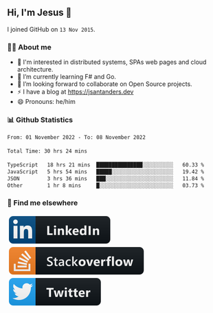 ## Hi, I'm Jesus 👋

I joined GitHub on `13 Nov 2015`.

<!-- Talking about you -->

### 👨‍💻 About me

- 👦 I'm interested in distributed systems, SPAs web pages and cloud architecture.
- 🌱 I’m currently learning F# and Go.
- 👯 I’m looking forward to collaborate on Open Source projects.
- ⚡️ I have a blog at <https://jsantanders.dev>
- 😄 Pronouns: he/him

### 📊 Github Statistics

<!--START_SECTION:waka-->

```text
From: 01 November 2022 - To: 08 November 2022

Total Time: 30 hrs 24 mins

TypeScript   18 hrs 21 mins  ███████████████░░░░░░░░░░   60.33 %
JavaScript   5 hrs 54 mins   █████░░░░░░░░░░░░░░░░░░░░   19.42 %
JSON         3 hrs 36 mins   ███░░░░░░░░░░░░░░░░░░░░░░   11.84 %
Other        1 hr 8 mins     █░░░░░░░░░░░░░░░░░░░░░░░░   03.73 %
```

<!--END_SECTION:waka-->

### 📢 Find me elsewhere

<p>
  <a target="_blank" href="https://linkedin.com/in/jsantanders">
    <img src="https://github.com/jsantanders/jsantanders/blob/master/img/linkedin.svg" alt="LinkedIn" style="vertical-align:top; margin:4px">
  </a>
  
  <a target="_blank" href="https://stackoverflow.com/users/7318331/jesus-santander">
    <img src="https://github.com/jsantanders/jsantanders/blob/master/img/stackoverflow.svg" alt="StackOverflow" style="vertical-align:top; margin:4px">
  </a>
  
  <a target="_blank" href="http://twitter.com/jsantanders">
    <img src="https://github.com/jsantanders/jsantanders/blob/master/img/twitter.svg" alt="Twitter" style="vertical-align:top; margin:4px">
  </a>
</p>
